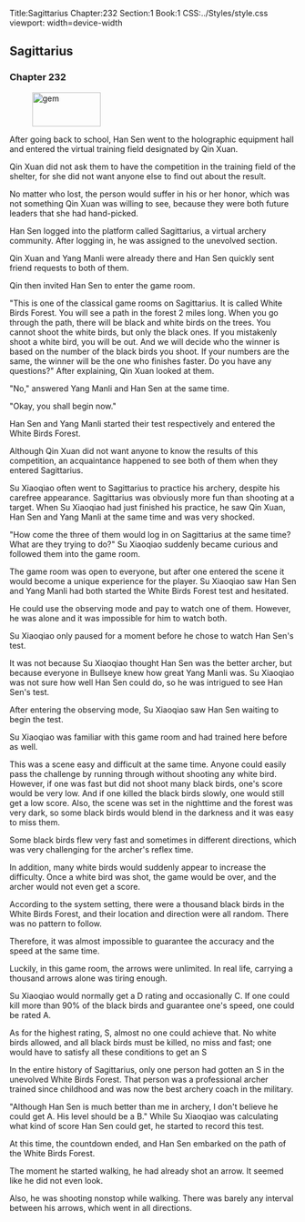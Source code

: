 Title:Sagittarius 
Chapter:232 
Section:1 
Book:1 
CSS:../Styles/style.css 
viewport: width=device-width
  
## Sagittarius
### Chapter 232 
<figure>
	<img src="../Images/gem.gif" alt="gem" id="gem" width="120" height="60" />
</figure>
  

  
  After going back to school, Han Sen went to the holographic equipment hall and entered the virtual training field designated by Qin Xuan.

Qin Xuan did not ask them to have the competition in the training field of the shelter, for she did not want anyone else to find out about the result.

No matter who lost, the person would suffer in his or her honor, which was not something Qin Xuan was willing to see, because they were both future leaders that she had hand-picked.

Han Sen logged into the platform called Sagittarius, a virtual archery community. After logging in, he was assigned to the unevolved section.

Qin Xuan and Yang Manli were already there and Han Sen quickly sent friend requests to both of them.

Qin then invited Han Sen to enter the game room.

"This is one of the classical game rooms on Sagittarius. It is called White Birds Forest. You will see a path in the forest 2 miles long. When you go through the path, there will be black and white birds on the trees. You cannot shoot the white birds, but only the black ones. If you mistakenly shoot a white bird, you will be out. And we will decide who the winner is based on the number of the black birds you shoot. If your numbers are the same, the winner will be the one who finishes faster. Do you have any questions?" After explaining, Qin Xuan looked at them.

"No," answered Yang Manli and Han Sen at the same time.

"Okay, you shall begin now."

Han Sen and Yang Manli started their test respectively and entered the White Birds Forest.

Although Qin Xuan did not want anyone to know the results of this competition, an acquaintance happened to see both of them when they entered Sagittarius.

Su Xiaoqiao often went to Sagittarius to practice his archery, despite his carefree appearance. Sagittarius was obviously more fun than shooting at a target. When Su Xiaoqiao had just finished his practice, he saw Qin Xuan, Han Sen and Yang Manli at the same time and was very shocked.

"How come the three of them would log in on Sagittarius at the same time? What are they trying to do?" Su Xiaoqiao suddenly became curious and followed them into the game room.

The game room was open to everyone, but after one entered the scene it would become a unique experience for the player. Su Xiaoqiao saw Han Sen and Yang Manli had both started the White Birds Forest test and hesitated.

He could use the observing mode and pay to watch one of them. However, he was alone and it was impossible for him to watch both.

Su Xiaoqiao only paused for a moment before he chose to watch Han Sen's test.

It was not because Su Xiaoqiao thought Han Sen was the better archer, but because everyone in Bullseye knew how great Yang Manli was. Su Xiaoqiao was not sure how well Han Sen could do, so he was intrigued to see Han Sen's test.

After entering the observing mode, Su Xiaoqiao saw Han Sen waiting to begin the test.

Su Xiaoqiao was familiar with this game room and had trained here before as well.

This was a scene easy and difficult at the same time. Anyone could easily pass the challenge by running through without shooting any white bird. However, if one was fast but did not shoot many black birds, one's score would be very low. And if one killed the black birds slowly, one would still get a low score. Also, the scene was set in the nighttime and the forest was very dark, so some black birds would blend in the darkness and it was easy to miss them.

Some black birds flew very fast and sometimes in different directions, which was very challenging for the archer's reflex time.

In addition, many white birds would suddenly appear to increase the difficulty. Once a white bird was shot, the game would be over, and the archer would not even get a score.

According to the system setting, there were a thousand black birds in the White Birds Forest, and their location and direction were all random. There was no pattern to follow.

Therefore, it was almost impossible to guarantee the accuracy and the speed at the same time.

Luckily, in this game room, the arrows were unlimited. In real life, carrying a thousand arrows alone was tiring enough.

Su Xiaoqiao would normally get a D rating and occasionally C. If one could kill more than 90% of the black birds and guarantee one's speed, one could be rated A.

As for the highest rating, S, almost no one could achieve that. No white birds allowed, and all black birds must be killed, no miss and fast; one would have to satisfy all these conditions to get an S

In the entire history of Sagittarius, only one person had gotten an S in the unevolved White Birds Forest. That person was a professional archer trained since childhood and was now the best archery coach in the military.

"Although Han Sen is much better than me in archery, I don't believe he could get A. His level should be a B." While Su Xiaoqiao was calculating what kind of score Han Sen could get, he started to record this test.

At this time, the countdown ended, and Han Sen embarked on the path of the White Birds Forest.

The moment he started walking, he had already shot an arrow. It seemed like he did not even look.

Also, he was shooting nonstop while walking. There was barely any interval between his arrows, which went in all directions.
